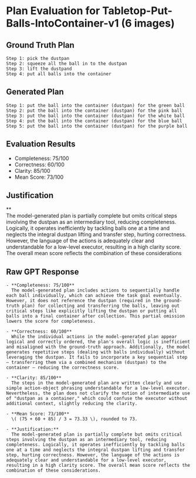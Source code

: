 # Plan Evaluation for Tabletop-Put-Balls-IntoContainer-v1 (6 images)

## Ground Truth Plan
```
Step 1: pick the dustpan
Step 2: squeeze all the ball in to the dustpan
Step 3: lift the dustpand
Step 4: put all balls into the container
```

## Generated Plan
```
Step 1: put the ball into the container (dustpan) for the green ball
Step 2: put the ball into the container (dustpan) for the pink ball
Step 3: put the ball into the container (dustpan) for the white ball
Step 4: put the ball into the container (dustpan) for the blue ball
Step 5: put the ball into the container (dustpan) for the purple ball
```

## Evaluation Results
- Completeness: 75/100
- Correctness: 60/100
- Clarity: 85/100
- Mean Score: 73/100

## Justification
**  
  The model-generated plan is partially complete but omits critical steps involving the dustpan as an intermediary tool, reducing completeness. Logically, it operates inefficiently by tackling balls one at a time and neglects the integral dustpan lifting and transfer step, hurting correctness. However, the language of the actions is adequately clear and understandable for a low-level executor, resulting in a high clarity score. The overall mean score reflects the combination of these considerations

## Raw GPT Response
```
- **Completeness: 75/100**  
  The model-generated plan includes actions to sequentially handle each ball individually, which can achieve the task goal eventually. However, it does not reference the dustpan (required in the ground-truth plan) for collecting and transferring the balls, leaving out critical steps like explicitly lifting the dustpan or putting all balls into a final container after collection. This partial omission lowers the score for completeness.

- **Correctness: 60/100**  
  While the individual actions in the model-generated plan appear logical and correctly ordered, the plan's overall logic is inefficient and misaligned with the ground-truth approach. Additionally, the model generates repetitive steps (dealing with balls individually) without leveraging the dustpan. It fails to incorporate a key sequential step — transferring them via a combined mechanism (dustpan) to the container — reducing the correctness score.

- **Clarity: 85/100**  
  The steps in the model-generated plan are written clearly and use simple action-object phrasing understandable for a low-level executor. Nevertheless, the plan does not clarify the notion of intermediate use of "dustpan as a container," which could confuse the executor without additional context, slightly reducing the clarity.

- **Mean Score: 73/100**  
  \( (75 + 60 + 85) / 3 = 73.33 \), rounded to 73.

- **Justification:**  
  The model-generated plan is partially complete but omits critical steps involving the dustpan as an intermediary tool, reducing completeness. Logically, it operates inefficiently by tackling balls one at a time and neglects the integral dustpan lifting and transfer step, hurting correctness. However, the language of the actions is adequately clear and understandable for a low-level executor, resulting in a high clarity score. The overall mean score reflects the combination of these considerations.
```
